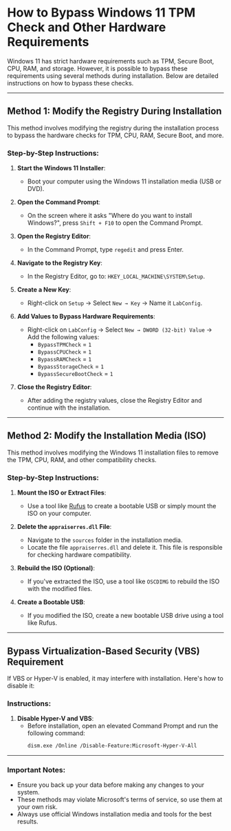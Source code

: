 # How to Bypass Windows 11 TPM Check and Other Hardware Requirements

Windows 11 has strict hardware requirements such as TPM, Secure Boot, CPU, RAM, and storage. However, it is possible to bypass these requirements using several methods during installation. Below are detailed instructions on how to bypass these checks.

---

## Method 1: Modify the Registry During Installation

This method involves modifying the registry during the installation process to bypass the hardware checks for TPM, CPU, RAM, Secure Boot, and more.

### Step-by-Step Instructions:
1. **Start the Windows 11 Installer**:
   - Boot your computer using the Windows 11 installation media (USB or DVD).

2. **Open the Command Prompt**:
   - On the screen where it asks "Where do you want to install Windows?", press `Shift + F10` to open the Command Prompt.

3. **Open the Registry Editor**:
   - In the Command Prompt, type `regedit` and press Enter.

4. **Navigate to the Registry Key**:
   - In the Registry Editor, go to: `HKEY_LOCAL_MACHINE\SYSTEM\Setup`.

5. **Create a New Key**:
   - Right-click on `Setup` → Select `New → Key` → Name it `LabConfig`.

6. **Add Values to Bypass Hardware Requirements**:
   - Right-click on `LabConfig` → Select `New → DWORD (32-bit) Value` → Add the following values:
     - `BypassTPMCheck` = `1`
     - `BypassCPUCheck` = `1`
     - `BypassRAMCheck` = `1`
     - `BypassStorageCheck` = `1`
     - `BypassSecureBootCheck` = `1`

7. **Close the Registry Editor**:
   - After adding the registry values, close the Registry Editor and continue with the installation.

---

## Method 2: Modify the Installation Media (ISO)

This method involves modifying the Windows 11 installation files to remove the TPM, CPU, RAM, and other compatibility checks.

### Step-by-Step Instructions:
1. **Mount the ISO or Extract Files**:
   - Use a tool like [Rufus](https://rufus.ie/) to create a bootable USB or simply mount the ISO on your computer.

2. **Delete the `appraiserres.dll` File**:
   - Navigate to the `sources` folder in the installation media.
   - Locate the file `appraiserres.dll` and delete it. This file is responsible for checking hardware compatibility.

3. **Rebuild the ISO (Optional)**:
   - If you've extracted the ISO, use a tool like `OSCDIMG` to rebuild the ISO with the modified files.

4. **Create a Bootable USB**:
   - If you modified the ISO, create a new bootable USB drive using a tool like Rufus.

---

## Bypass Virtualization-Based Security (VBS) Requirement

If VBS or Hyper-V is enabled, it may interfere with installation. Here's how to disable it:

### Instructions:
1. **Disable Hyper-V and VBS**:
   - Before installation, open an elevated Command Prompt and run the following command:
     ```bash
     dism.exe /Online /Disable-Feature:Microsoft-Hyper-V-All
     ```

---

### Important Notes:
- Ensure you back up your data before making any changes to your system.
- These methods may violate Microsoft's terms of service, so use them at your own risk.
- Always use official Windows installation media and tools for the best results.

